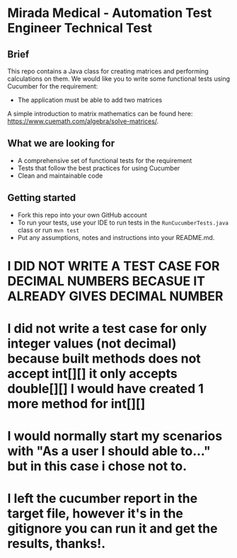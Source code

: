 # Mirada Medical - Automation Test Engineer Technical Test

## Brief

This repo contains a Java class for creating matrices and performing calculations on them. We would like you to write some functional tests using Cucumber for the requirement:
- The application must be able to add two matrices

A simple introduction to matrix mathematics can be found here: https://www.cuemath.com/algebra/solve-matrices/.

## What we are looking for

- A comprehensive set of functional tests for the requirement
- Tests that follow the best practices for using Cucumber
- Clean and maintainable code

## Getting started

- Fork this repo into your own GitHub account
- To run your tests, use your IDE to run tests in the `RunCucumberTests.java` class or run `mvn test`
- Put any assumptions, notes and instructions into your README.md.


# I DID NOT WRITE A TEST CASE FOR DECIMAL NUMBERS BECASUE IT ALREADY GIVES DECIMAL NUMBER

# I did not write a test case for only integer values (not decimal) because built methods does not accept int[][] it only accepts double[][] I would have created 1 more method for int[][]

# I would normally start my scenarios with "As a user I should able to..." but in this case i chose not to.

# I left the cucumber report in the target file, however it's in the gitignore you can run it and get the results, thanks!.